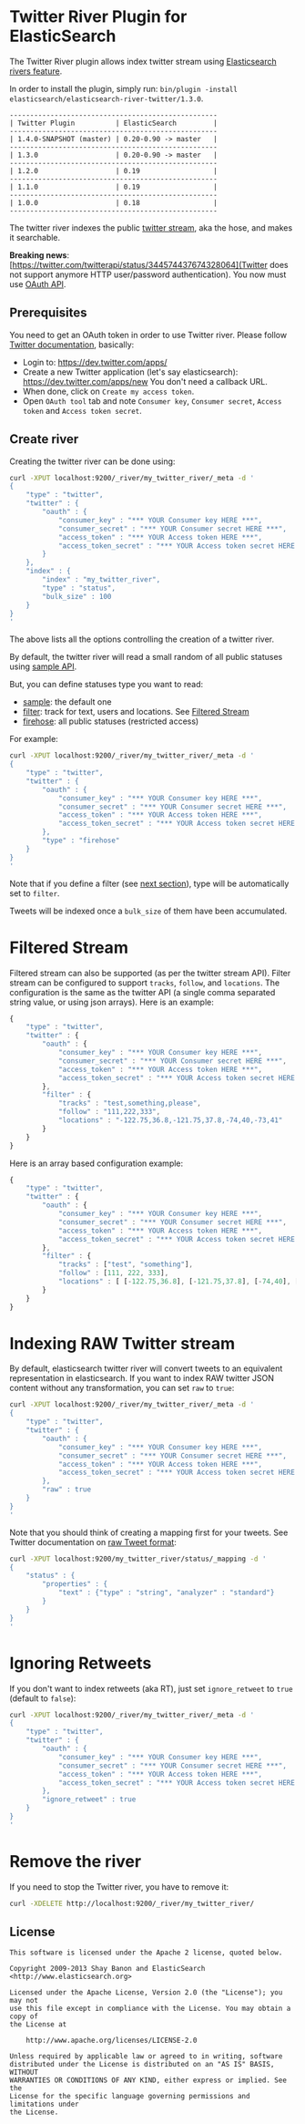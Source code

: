 Twitter River Plugin for ElasticSearch
==================================

The Twitter River plugin allows index twitter stream using
[Elasticsearch rivers feature](http://www.elasticsearch.org/guide/reference/river/).

In order to install the plugin, simply run: `bin/plugin -install elasticsearch/elasticsearch-river-twitter/1.3.0`.

    ---------------------------------------------------
    | Twitter Plugin          | ElasticSearch         |
    ---------------------------------------------------
    | 1.4.0-SNAPSHOT (master) | 0.20-0.90 -> master   |
    ---------------------------------------------------
    | 1.3.0                   | 0.20-0.90 -> master   |
    ---------------------------------------------------
    | 1.2.0                   | 0.19                  |
    ---------------------------------------------------
    | 1.1.0                   | 0.19                  |
    ---------------------------------------------------
    | 1.0.0                   | 0.18                  |
    ---------------------------------------------------

The twitter river indexes the public [twitter stream](http://dev.twitter.com/pages/streaming_api), aka the hose,
and makes it searchable.

**Breaking news**: [https://twitter.com/twitterapi/status/344574437674328064](Twitter does not support anymore HTTP
user/password authentication).
You now must use [OAuth API](https://dev.twitter.com/docs/auth/obtaining-access-tokens).

Prerequisites
-------------

You need to get an OAuth token in order to use Twitter river.
Please follow [Twitter documentation](https://dev.twitter.com/docs/auth/tokens-devtwittercom), basically:

* Login to: https://dev.twitter.com/apps/
* Create a new Twitter application (let's say elasticsearch): https://dev.twitter.com/apps/new
You don't need a callback URL.
* When done, click on `Create my access token`.
* Open `OAuth tool` tab and note `Consumer key`, `Consumer secret`, `Access token` and `Access token secret`.


Create river
------------

Creating the twitter river can be done using:

```sh
curl -XPUT localhost:9200/_river/my_twitter_river/_meta -d '
{
    "type" : "twitter",
    "twitter" : {
        "oauth" : {
            "consumer_key" : "*** YOUR Consumer key HERE ***",
            "consumer_secret" : "*** YOUR Consumer secret HERE ***",
            "access_token" : "*** YOUR Access token HERE ***",
            "access_token_secret" : "*** YOUR Access token secret HERE ***"
        }
    },
    "index" : {
        "index" : "my_twitter_river",
        "type" : "status",
        "bulk_size" : 100
    }
}
'
```

The above lists all the options controlling the creation of a twitter river.

By default, the twitter river will read a small random of all public statuses using
[sample API](https://dev.twitter.com/docs/api/1.1/get/statuses/sample).

But, you can define statuses type you want to read:

* [sample](https://dev.twitter.com/docs/api/1.1/get/statuses/sample): the default one
* [filter](https://dev.twitter.com/docs/api/1.1/post/statuses/filter): track for text, users and locations.
See [Filtered Stream](#filtered-stream)
* [firehose](https://dev.twitter.com/docs/api/1.1/get/statuses/firehose): all public statuses (restricted access)

For example:

```sh
curl -XPUT localhost:9200/_river/my_twitter_river/_meta -d '
{
    "type" : "twitter",
    "twitter" : {
        "oauth" : {
            "consumer_key" : "*** YOUR Consumer key HERE ***",
            "consumer_secret" : "*** YOUR Consumer secret HERE ***",
            "access_token" : "*** YOUR Access token HERE ***",
            "access_token_secret" : "*** YOUR Access token secret HERE ***"
        },
        "type" : "firehose"
    }
}
'
```

Note that if you define a filter (see [next section](#filtered-stream)), type will be automatically set to `filter`.

Tweets will be indexed once a `bulk_size` of them have been accumulated.

Filtered Stream
===============

Filtered stream can also be supported (as per the twitter stream API). Filter stream can be configured to
support `tracks`, `follow`, and `locations`. The configuration is the same as the twitter API (a single comma
separated string value, or using json arrays). Here is an example:

```javascript
{
    "type" : "twitter",
    "twitter" : {
        "oauth" : {
            "consumer_key" : "*** YOUR Consumer key HERE ***",
            "consumer_secret" : "*** YOUR Consumer secret HERE ***",
            "access_token" : "*** YOUR Access token HERE ***",
            "access_token_secret" : "*** YOUR Access token secret HERE ***"
        },
        "filter" : {
            "tracks" : "test,something,please",
            "follow" : "111,222,333",
            "locations" : "-122.75,36.8,-121.75,37.8,-74,40,-73,41"
        }
    }
}
```

Here is an array based configuration example:

```javascript
{
    "type" : "twitter",
    "twitter" : {
        "oauth" : {
            "consumer_key" : "*** YOUR Consumer key HERE ***",
            "consumer_secret" : "*** YOUR Consumer secret HERE ***",
            "access_token" : "*** YOUR Access token HERE ***",
            "access_token_secret" : "*** YOUR Access token secret HERE ***"
        },
        "filter" : {
            "tracks" : ["test", "something"],
            "follow" : [111, 222, 333],
            "locations" : [ [-122.75,36.8], [-121.75,37.8], [-74,40], [-73,41]]
        }
    }
}
```

Indexing RAW Twitter stream
===========================

By default, elasticsearch twitter river will convert tweets to an equivalent representation
in elasticsearch. If you want to index RAW twitter JSON content without any transformation,
you can set `raw` to `true`:

```sh
curl -XPUT localhost:9200/_river/my_twitter_river/_meta -d '
{
    "type" : "twitter",
    "twitter" : {
        "oauth" : {
            "consumer_key" : "*** YOUR Consumer key HERE ***",
            "consumer_secret" : "*** YOUR Consumer secret HERE ***",
            "access_token" : "*** YOUR Access token HERE ***",
            "access_token_secret" : "*** YOUR Access token secret HERE ***"
        },
        "raw" : true
    }
}
'
```

Note that you should think of creating a mapping first for your tweets. See Twitter documentation on
[raw Tweet format](https://dev.twitter.com/docs/platform-objects/tweets):

```sh
curl -XPUT localhost:9200/my_twitter_river/status/_mapping -d '
{
    "status" : {
        "properties" : {
            "text" : {"type" : "string", "analyzer" : "standard"}
        }
    }
}
'
```

Ignoring Retweets
=================

If you don't want to index retweets (aka RT), just set `ignore_retweet` to `true` (default to `false`):

```sh
curl -XPUT localhost:9200/_river/my_twitter_river/_meta -d '
{
    "type" : "twitter",
    "twitter" : {
        "oauth" : {
            "consumer_key" : "*** YOUR Consumer key HERE ***",
            "consumer_secret" : "*** YOUR Consumer secret HERE ***",
            "access_token" : "*** YOUR Access token HERE ***",
            "access_token_secret" : "*** YOUR Access token secret HERE ***"
        },
        "ignore_retweet" : true
    }
}
'
```


Remove the river
================

If you need to stop the Twitter river, you have to remove it:

```sh
curl -XDELETE http://localhost:9200/_river/my_twitter_river/
```


License
-------

    This software is licensed under the Apache 2 license, quoted below.

    Copyright 2009-2013 Shay Banon and ElasticSearch <http://www.elasticsearch.org>

    Licensed under the Apache License, Version 2.0 (the "License"); you may not
    use this file except in compliance with the License. You may obtain a copy of
    the License at

        http://www.apache.org/licenses/LICENSE-2.0

    Unless required by applicable law or agreed to in writing, software
    distributed under the License is distributed on an "AS IS" BASIS, WITHOUT
    WARRANTIES OR CONDITIONS OF ANY KIND, either express or implied. See the
    License for the specific language governing permissions and limitations under
    the License.
